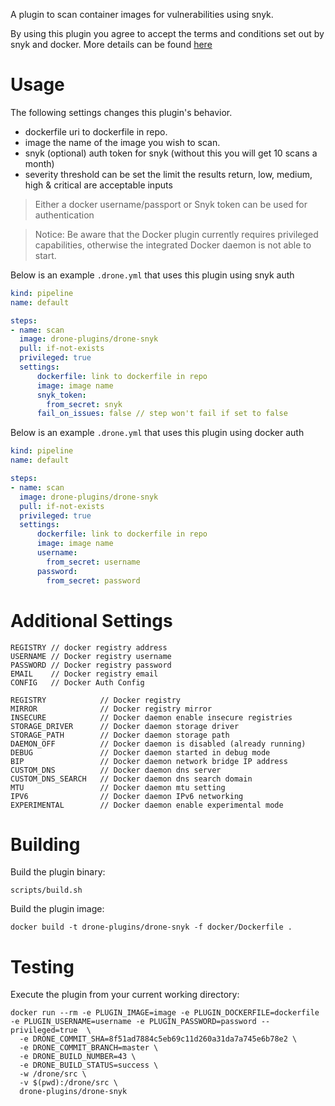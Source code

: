 A plugin to scan container images for vulnerabilities using snyk.

By using this plugin you agree to accept the terms and conditions set out by snyk and docker. More details can be found [here](https://snyk.io/learn/docker-security-scanning/)

# Usage

The following settings changes this plugin's behavior.

* dockerfile uri to dockerfile in repo.
* image the name of the image you wish to scan.
* snyk (optional) auth token for snyk (without this you will get 10 scans a month)
* severity threshold can be set the limit the results return, low, medium, high & critical are acceptable inputs

> Either a docker username/passport or Snyk token can be used for authentication

> Notice: Be aware that the Docker plugin currently requires privileged capabilities, otherwise the integrated Docker daemon is not able to start.

Below is an example `.drone.yml` that uses this plugin using snyk auth

```yaml
kind: pipeline
name: default

steps:
- name: scan
  image: drone-plugins/drone-snyk
  pull: if-not-exists
  privileged: true
  settings:
      dockerfile: link to dockerfile in repo
      image: image name
      snyk_token:
        from_secret: snyk
      fail_on_issues: false // step won't fail if set to false
```
Below is an example `.drone.yml` that uses this plugin using docker auth

```yaml
kind: pipeline
name: default

steps:
- name: scan
  image: drone-plugins/drone-snyk
  pull: if-not-exists
  privileged: true
  settings:
      dockerfile: link to dockerfile in repo
      image: image name
      username:
        from_secret: username
      password:
        from_secret: password
```
# Additional Settings
```text
REGISTRY // docker registry address
USERNAME // Docker registry username
PASSWORD // Docker registry password
EMAIL    // Docker registry email
CONFIG   // Docker Auth Config

REGISTRY            // Docker registry
MIRROR              // Docker registry mirror
INSECURE            // Docker daemon enable insecure registries
STORAGE_DRIVER      // Docker daemon storage driver
STORAGE_PATH        // Docker daemon storage path
DAEMON_OFF          // Docker daemon is disabled (already running)
DEBUG               // Docker daemon started in debug mode
BIP                 // Docker daemon network bridge IP address
CUSTOM_DNS          // Docker daemon dns server
CUSTOM_DNS_SEARCH   // Docker daemon dns search domain
MTU                 // Docker daemon mtu setting
IPV6                // Docker daemon IPv6 networking
EXPERIMENTAL        // Docker daemon enable experimental mode
```

# Building

Build the plugin binary:

```text
scripts/build.sh
```

Build the plugin image:

```text
docker build -t drone-plugins/drone-snyk -f docker/Dockerfile .
```

# Testing

Execute the plugin from your current working directory:

```text
docker run --rm -e PLUGIN_IMAGE=image -e PLUGIN_DOCKERFILE=dockerfile -e PLUGIN_USERNAME=username -e PLUGIN_PASSWORD=password --privileged=true  \
  -e DRONE_COMMIT_SHA=8f51ad7884c5eb69c11d260a31da7a745e6b78e2 \
  -e DRONE_COMMIT_BRANCH=master \
  -e DRONE_BUILD_NUMBER=43 \
  -e DRONE_BUILD_STATUS=success \
  -w /drone/src \
  -v $(pwd):/drone/src \
  drone-plugins/drone-snyk
```
